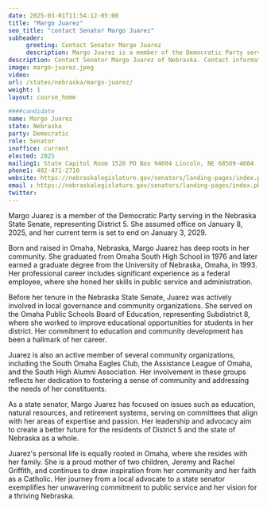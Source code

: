 ```yaml
---
date: 2025-03-01T11:54:12-05:00
title: "Margo Juarez"
seo_title: "contact Senator Margo Juarez"
subheader:
     greeting: Contact Senator Margo Juarez
     description: Margo Juarez is a member of the Democratic Party serving in the Nebraska State Senate, representing District 5. She assumed office on January 8, 2025, and her current term is set to end on January 3, 2029.
description: Contact Senator Margo Juarez of Nebraska. Contact information for Margo Juarez includes email address, phone number, and mailing address.
image: margo-juarez.jpeg
video:
url: /states/nebraska/margo-juarez/
weight: 1
layout: course_home

####candidate
name: Margo Juarez
state: Nebraska
party: Democratic
role: Senator
inoffice: current
elected: 2025
mailing1: State Capitol Room 1528 PO Box 94604 Lincoln, NE 68509-4604
phone1: 402-471-2710
website: https://nebraskalegislature.gov/senators/landing-pages/index.php?District=5/
email : https://nebraskalegislature.gov/senators/landing-pages/index.php?District=5/
twitter: 
---
```

Margo Juarez is a member of the Democratic Party serving in the Nebraska State Senate, representing District 5. She assumed office on January 8, 2025, and her current term is set to end on January 3, 2029.

Born and raised in Omaha, Nebraska, Margo Juarez has deep roots in her community. She graduated from Omaha South High School in 1976 and later earned a graduate degree from the University of Nebraska, Omaha, in 1993. Her professional career includes significant experience as a federal employee, where she honed her skills in public service and administration.

Before her tenure in the Nebraska State Senate, Juarez was actively involved in local governance and community organizations. She served on the Omaha Public Schools Board of Education, representing Subdistrict 8, where she worked to improve educational opportunities for students in her district. Her commitment to education and community development has been a hallmark of her career.

Juarez is also an active member of several community organizations, including the South Omaha Eagles Club, the Assistance League of Omaha, and the South High Alumni Association. Her involvement in these groups reflects her dedication to fostering a sense of community and addressing the needs of her constituents.

As a state senator, Margo Juarez has focused on issues such as education, natural resources, and retirement systems, serving on committees that align with her areas of expertise and passion. Her leadership and advocacy aim to create a better future for the residents of District 5 and the state of Nebraska as a whole.

Juarez's personal life is equally rooted in Omaha, where she resides with her family. She is a proud mother of two children, Jeremy and Rachel Griffith, and continues to draw inspiration from her community and her faith as a Catholic. Her journey from a local advocate to a state senator exemplifies her unwavering commitment to public service and her vision for a thriving Nebraska.

